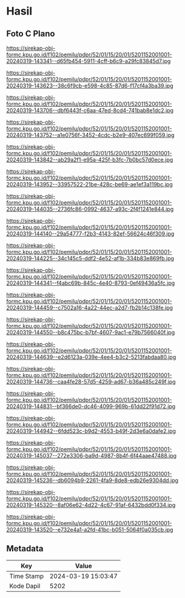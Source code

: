 # Hasil

## Foto C Plano

https://sirekap-obj-formc.kpu.go.id/f102/pemilu/pdpr/52/01/15/20/01/5201152001001-20240319-143341--d65fb454-5911-4cff-b6c9-a29fc83845d7.jpg

https://sirekap-obj-formc.kpu.go.id/f102/pemilu/pdpr/52/01/15/20/01/5201152001001-20240319-143623--38c6f9cb-e598-4c85-87d6-f17cf4a3ba39.jpg

https://sirekap-obj-formc.kpu.go.id/f102/pemilu/pdpr/52/01/15/20/01/5201152001001-20240319-143706--dbf6443f-c6aa-47ed-8cd4-741bab8e1dc2.jpg

https://sirekap-obj-formc.kpu.go.id/f102/pemilu/pdpr/52/01/15/20/01/5201152001001-20240319-143752--a1e0756f-3452-4cdc-b2e9-407ec699f059.jpg

https://sirekap-obj-formc.kpu.go.id/f102/pemilu/pdpr/52/01/15/20/01/5201152001001-20240319-143842--ab29a2f1-e95a-425f-b3fc-7b0bc57d0ece.jpg

https://sirekap-obj-formc.kpu.go.id/f102/pemilu/pdpr/52/01/15/20/01/5201152001001-20240319-143952--33957522-21be-428c-be69-ae1ef3a119bc.jpg

https://sirekap-obj-formc.kpu.go.id/f102/pemilu/pdpr/52/01/15/20/01/5201152001001-20240319-144035--2736fc86-0992-4637-a93c-2f4f1241e844.jpg

https://sirekap-obj-formc.kpu.go.id/f102/pemilu/pdpr/52/01/15/20/01/5201152001001-20240319-144140--29a54777-f2b3-4143-82ef-56624c46f309.jpg

https://sirekap-obj-formc.kpu.go.id/f102/pemilu/pdpr/52/01/15/20/01/5201152001001-20240319-144225--34c145c5-ddf2-4e52-af1b-334b83e869fb.jpg

https://sirekap-obj-formc.kpu.go.id/f102/pemilu/pdpr/52/01/15/20/01/5201152001001-20240319-144341--f4abc69b-845c-4e40-8793-0ef49436a5fc.jpg

https://sirekap-obj-formc.kpu.go.id/f102/pemilu/pdpr/52/01/15/20/01/5201152001001-20240319-144459--c7502a16-4a22-44ec-a2d7-fb2b14c138fe.jpg

https://sirekap-obj-formc.kpu.go.id/f102/pemilu/pdpr/52/01/15/20/01/5201152001001-20240319-144550--b8c475bc-b7bf-4607-9ac1-e79b7566040f.jpg

https://sirekap-obj-formc.kpu.go.id/f102/pemilu/pdpr/52/01/15/20/01/5201152001001-20240319-144639--e2d6123a-039e-4ee4-b3c2-5213fabdaa80.jpg

https://sirekap-obj-formc.kpu.go.id/f102/pemilu/pdpr/52/01/15/20/01/5201152001001-20240319-144736--caa4fe28-57d5-4259-ad67-b36a485c249f.jpg

https://sirekap-obj-formc.kpu.go.id/f102/pemilu/pdpr/52/01/15/20/01/5201152001001-20240319-144831--bf366de0-dc46-4099-969b-61dd22f91d72.jpg

https://sirekap-obj-formc.kpu.go.id/f102/pemilu/pdpr/52/01/15/20/01/5201152001001-20240319-144942--6fdd523c-b9d2-4553-b49f-2d3e6a0dafe2.jpg

https://sirekap-obj-formc.kpu.go.id/f102/pemilu/pdpr/52/01/15/20/01/5201152001001-20240319-145037--272e3306-ba9d-4987-8b4f-6f44aae47488.jpg

https://sirekap-obj-formc.kpu.go.id/f102/pemilu/pdpr/52/01/15/20/01/5201152001001-20240319-145236--db6094b9-2261-4fa9-8de8-edb26e9304dd.jpg

https://sirekap-obj-formc.kpu.go.id/f102/pemilu/pdpr/52/01/15/20/01/5201152001001-20240319-145320--8af06e62-4d22-4c67-91af-6432bdd0f334.jpg

https://sirekap-obj-formc.kpu.go.id/f102/pemilu/pdpr/52/01/15/20/01/5201152001001-20240319-143520--e732e4a1-a2fd-41bc-b051-5064f0a035cb.jpg


## Metadata

| Key        | Value               |
| ---------- | ------------------- |
| Time Stamp | 2024-03-19 15:03:47 |
| Kode Dapil | 5202                |



